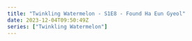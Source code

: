 ```yaml
---
title: "Twinkling Watermelon - S1E8 - Found Ha Eun Gyeol"
date: 2023-12-04T09:50:49Z
series: ["Twinkling Watermelon"]
---
```



<mux-player stream-type="on-demand"
  src="https://kp3d-my.sharepoint.com/personal/ryoo_kp3d_onmicrosoft_com/_layouts/15/download.aspx?share=EatnvoAf60FJluu0pAJtSSsBpu28FXNwSABah2nK7UvfVg" prefer-playback="mse" controls>
  </mux-player>
  
  
 <script src="https://cdn.jsdelivr.net/npm/@mux/mux-player"></script>
  
 <script type="application/ld+json">
 {
  "@context": "https://schema.org/",
  "@type": "VideoObject",
  "name": "Twinkling Watermelon - S1E8 - Found Ha Eun Gyeol?",
  "contentUrl": "https://stream.mux.com/Um00ICAusCxz1IMwQxDUST9wSYXnQ6uY602Z3WfNxmXGc.m3u8",
  "thumbnailUrl": "https://www.themoviedb.org/t/p/original/vDJE7JPnPc6fJBMBXdSltYM6yL6.jpg?width=314&fit_mode=preserve&time=25",
  "uploadDate": "2023-12-04T09:50:49Z",
}

</script>